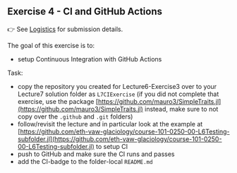 <!--This file was generated, do not modify it.-->
## Exercise 4 - **CI and GitHub Actions**

👉 See [Logistics](/logistics/#submission) for submission details.

The goal of this exercise is to:
- setup Continuous Integration with GitHub Actions

Task:
- copy the repository you created for Lecture6-Exercise3 over to your Lecture7 solution folder as `L7CIExercise` (if you did not complete that exercise, use the package [https://github.com/mauro3/SimpleTraits.jl](https://github.com/mauro3/SimpleTraits.jl) instead, make sure to not copy over the `.github` and `.git` folders)
- follow/revisit the lecture and in particular look at the example at [https://github.com/eth-vaw-glaciology/course-101-0250-00-L6Testing-subfolder.jl](https://github.com/eth-vaw-glaciology/course-101-0250-00-L6Testing-subfolder.jl) to setup CI
- push to GitHub and make sure the CI runs and passes
- add the CI-badge to the folder-local `README.md`

